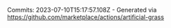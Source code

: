 Commits: 2023-07-10T15:17:57.108Z - Generated via https://github.com/marketplace/actions/artificial-grass
<br>
